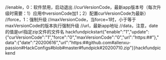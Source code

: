 //enable，0：软件禁用，启动退出
//curVersionCode，最新app版本号（每次升级时需要：1）应用中versionCode加1；2）配置curVersionCode为最新）
//force，1：强制升级
//maxVersionCode，当force=1时，小于等于maxVersionCode的版本执行强制升级
//url，最新app地址
//data，注意，date的值是url指定zip文件的文件名
hackfundpickstart{"enable":"1","update":{"curVersionCode":"1","force":"0","maxVersionCode":"0","url":"https:##"},"data":{"date":"20200616","url":"https:##github.com#allenxu-passion#HackConfigs#blob#master#fundpick#20200710.zip"}}hackfundpickend
